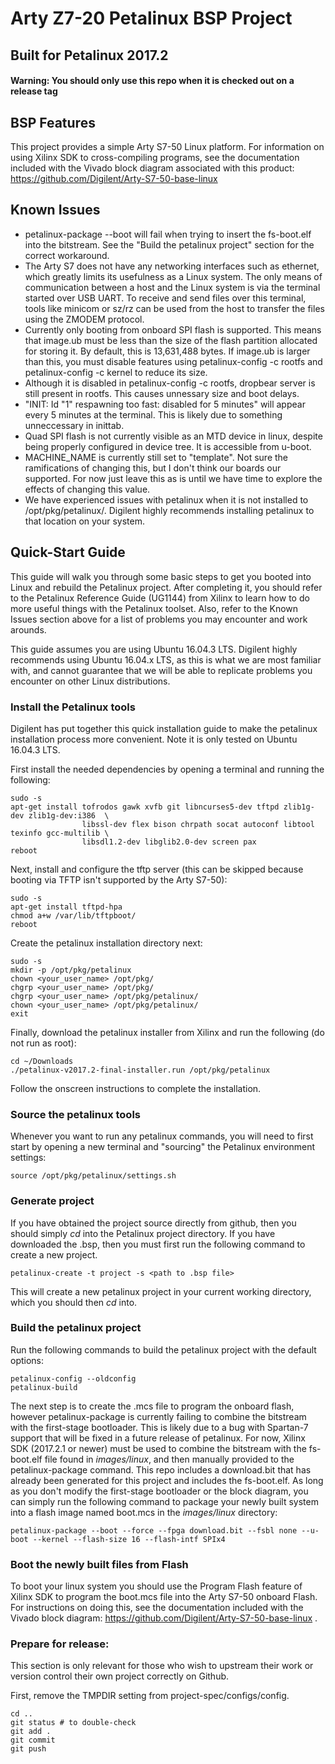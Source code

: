 # Arty Z7-20 Petalinux BSP Project

## Built for Petalinux 2017.2

#### Warning: You should only use this repo when it is checked out on a release tag

## BSP Features

This project provides a simple Arty S7-50 Linux platform. For information on using Xilinx SDK to cross-compiling programs, see
the documentation included with the Vivado block diagram associated with this product: https://github.com/Digilent/Arty-S7-50-base-linux
 
## Known Issues

* petalinux-package --boot will fail when trying to insert the fs-boot.elf into the bitstream. See the "Build the petalinux project" 
  section for the correct workaround. 
* The Arty S7 does not have any networking interfaces such as ethernet, which greatly limits its usefulness as a Linux system. The only
  means of communication between a host and the Linux system is via the terminal started over USB UART. To receive and send files over this
  terminal, tools like minicom or sz/rz can be used from the host to transfer the files using the ZMODEM protocol.
* Currently only booting from onboard SPI flash is supported. This means that image.ub must be less than the size of the flash
  partition allocated for storing it. By default, this is 13,631,488 bytes. If image.ub is larger than this, you must disable
  features using petalinux-config -c rootfs and petalinux-config -c kernel to reduce its size.
* Although it is disabled in petalinux-config -c rootfs, dropbear server is still present in rootfs. This causes unnessary size
  and boot delays.
* "INIT: Id "1" respawning too fast: disabled for 5 minutes" will appear every 5 minutes at the terminal. This is likely due to
  something unneccessary in inittab.
* Quad SPI flash is not currently visible as an MTD device in linux, despite being properly configured in device tree. It is accessible from
  u-boot.
* MACHINE_NAME is currently still set to "template". Not sure the ramifications of changing this, but I don't think our boards
  our supported. For now just leave this as is until we have time to explore the effects of changing this value.
* We have experienced issues with petalinux when it is not installed to /opt/pkg/petalinux/. Digilent highly recommends installing petalinux
  to that location on your system.

## Quick-Start Guide

This guide will walk you through some basic steps to get you booted into Linux and rebuild the Petalinux project. After completing it, you should refer
to the Petalinux Reference Guide (UG1144) from Xilinx to learn how to do more useful things with the Petalinux toolset. Also, refer to the Known Issues 
section above for a list of problems you may encounter and work arounds.

This guide assumes you are using Ubuntu 16.04.3 LTS. Digilent highly recommends using Ubuntu 16.04.x LTS, as this is what we are most familiar with, and 
cannot guarantee that we will be able to replicate problems you encounter on other Linux distributions.

### Install the Petalinux tools

Digilent has put together this quick installation guide to make the petalinux installation process more convenient. Note it is only tested on Ubuntu 16.04.3 LTS. 

First install the needed dependencies by opening a terminal and running the following:

```
sudo -s
apt-get install tofrodos gawk xvfb git libncurses5-dev tftpd zlib1g-dev zlib1g-dev:i386  \
                libssl-dev flex bison chrpath socat autoconf libtool texinfo gcc-multilib \
                libsdl1.2-dev libglib2.0-dev screen pax 
reboot
```

Next, install and configure the tftp server (this can be skipped because booting via TFTP isn't supported by the Arty S7-50):

```
sudo -s
apt-get install tftpd-hpa
chmod a+w /var/lib/tftpboot/
reboot
```

Create the petalinux installation directory next:

```
sudo -s
mkdir -p /opt/pkg/petalinux
chown <your_user_name> /opt/pkg/
chgrp <your_user_name> /opt/pkg/
chgrp <your_user_name> /opt/pkg/petalinux/
chown <your_user_name> /opt/pkg/petalinux/
exit
```

Finally, download the petalinux installer from Xilinx and run the following (do not run as root):

```
cd ~/Downloads
./petalinux-v2017.2-final-installer.run /opt/pkg/petalinux
```

Follow the onscreen instructions to complete the installation.

### Source the petalinux tools

Whenever you want to run any petalinux commands, you will need to first start by opening a new terminal and "sourcing" the Petalinux environment settings:

```
source /opt/pkg/petalinux/settings.sh
```

### Generate project

If you have obtained the project source directly from github, then you should simply _cd_ into the Petalinux project directory. If you have downloaded the 
.bsp, then you must first run the following command to create a new project.

```
petalinux-create -t project -s <path to .bsp file>
```

This will create a new petalinux project in your current working directory, which you should then _cd_ into.

### Build the petalinux project

Run the following commands to build the petalinux project with the default options:

```
petalinux-config --oldconfig
petalinux-build
```
The next step is to create the .mcs file to program the onboard flash, however petalinux-package is currently failing to combine the bitstream with the
first-stage bootloader. This is likely due to a bug with Spartan-7 support that will be fixed in a future release of petalinux. For now,
Xilinx SDK (2017.2.1 or newer) must be used to combine the bitstream with the fs-boot.elf file found in _images/linux_, and then manually provided to the
petalinux-package command. This repo includes a download.bit that has already been generated for this project and includes the fs-boot.elf.
As long as you don't modify the first-stage bootloader or the block diagram, you can simply run the following command to package your
newly built system into a flash image named boot.mcs in the _images/linux_ directory:

```
petalinux-package --boot --force --fpga download.bit --fsbl none --u-boot --kernel --flash-size 16 --flash-intf SPIx4
```

### Boot the newly built files from Flash

To boot your linux system you should use the Program Flash feature of Xilinx SDK to program the boot.mcs file into the Arty S7-50 onboard
Flash. For instructions on doing this, see the documentation included with the Vivado block diagram: https://github.com/Digilent/Arty-S7-50-base-linux . 
 
### Prepare for release:

This section is only relevant for those who wish to upstream their work or version control their own project correctly on Github.

First, remove the TMPDIR setting from project-spec/configs/config.

```
cd ..
git status # to double-check
git add .
git commit
git push
```


